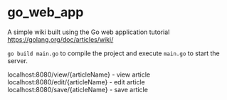 # go_web_app

A simple wiki built using the Go web application tutorial https://golang.org/doc/articles/wiki/

`go build main.go` to compile the project and execute `main.go` to start the server.

localhost:8080/view/{articleName} - view article
localhost:8080/edit/{articleName} - edit article
localhost:8080/save/{aticleName} - save article
